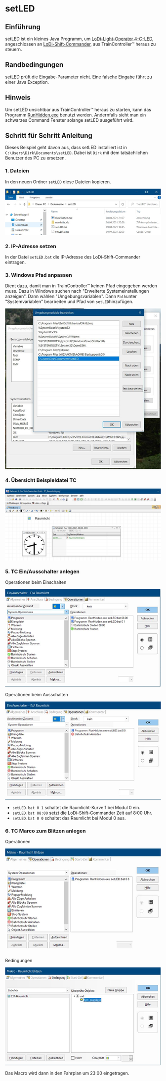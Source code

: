 # setLED

## Einführung

setLED ist ein kleines Java Programm, um [LoDi-Light-Operator 4-C-LED](https://www.lokstoredigital.de/hardware/schalten/lodi-operator-4-c-led/), angeschlossen an [LoDi-Shift-Commander](https://www.lokstoredigital.de/hardware/schalten/lodi-shift-commander/), aus TrainController™ heraus zu steuern.

## Randbedingungen

setLED prüft die Eingabe-Parameter nicht. Eine falsche Eingabe führt zu einer Java Exception. 

## Hinweis

Um setLED unsichtbar aus TrainController™ heraus zu starten, kann das Programm  [RunHidden.exe](https://www.robvanderwoude.com/csharpexamples.php#RunHidden) benutzt werden. Andernfalls sieht man ein schwarzes Command Fenster solange setLED ausgeführt wird. 

## Schritt für Schritt Anleitung

Dieses Beispiel geht davon aus, dass setLED installiert ist in ``C:\Users\Dirk\Documents\setLED``. Dabei ist `Dirk` mit dem tatsächlichen Benutzer des PC zu ersetzen. 

### 1. Dateien 

In den neuen Ordner `setLED` diese Dateien kopieren.

![](images/2.JPG)

### 2. IP-Adresse setzen

In der Datei `setLED.bat` die IP-Adresse des LoDi-Shift-Commander eintragen.

### 3. Windows Pfad anpassen

Dient dazu, damit man in TrainController™ keinen Pfad eingegeben werden muss. Dazu in Windows suchen nach "Erweiterte Systemeinstellungen anzeigen". Dann wählen "Umgebungsvariablen". Dann `Path`unter "Systemvariablen" bearbeiten und Pfad von `setLED`hinzufügen.

![](images/1.JPG)

### 4. Übersicht Beispieldatei TC

![](images/3.JPG)

### 5. TC Ein/Ausschalter anlegen

Operationen beim Einschalten

![](images/6.JPG)

Operationen beim Ausschalten

![](images/7.JPG)

- `setLED.bat 0 1` schaltet die Raumlicht-Kurve 1 bei Modul 0 ein.
- `setLED.bat 08:00` setzt die LoDi-Shift-Commander Zeit auf 8:00 Uhr.
- `setLED.bat 0 0` schaltet das Raumlicht bei Modul 0 aus.

### 6. TC Marco zum Blitzen anlegen

Operationen

![](images/4.JPG)

Bedingungen

![](images/5.JPG)

Das Macro wird dann in den Fahrplan um 23:00 eingetragen.


